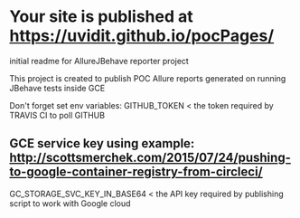 # Your site is published at https://uvidit.github.io/pocPages/

initial readme for AllureJBehave reporter project

This project is created to publish POC Allure reports generated on running JBehave tests inside GCE

Don't forget set env variables:
GITHUB_TOKEN < the token required by TRAVIS CI to poll GITHUB

## GCE service key using example: http://scottsmerchek.com/2015/07/24/pushing-to-google-container-registry-from-circleci/
GC_STORAGE_SVC_KEY_IN_BASE64  < the API key required by publishing script to work with Google cloud